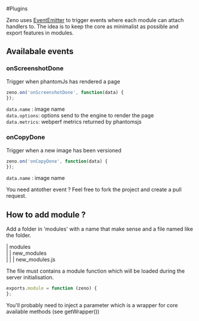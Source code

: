 #Plugins

Zeno uses [EventEmitter](http://nodejs.org/docs/latest/api/events.html) to trigger events where each module can attach handlers to. The idea is to keep the core as minimalist as possible and export features in modules.

## Availabale events

### onScreenshotDone

Trigger when phantomJs has rendered a page

``` js
zeno.on('onScreenshotDone', function(data) {
});
```

`data.name`   : image name <br>
`data.options`: options send to the engine to render the page <br>
`data.metrics`: webperf metrics returned by phantomsjs <br>

### onCopyDone

Trigger when a new image has been versioned

``` js
zeno.on('onCopyDone', function(data) {
});
```
`data.name` : image name<br>

You need antother event ? Feel free to fork the project and create a pull request.

## How to add module ?

Add a folder in 'modules' with a name that make sense and a file named like the folder.

| modules<br>
| | new_modules<br>
| | | new_modules.js<br>

The file must contains a module function which will be loaded during the server initialisation.

``` js
exports.module = function (zeno) {
};
```
You'll probably need to inject a parameter which is a wrapper for core available methods (see getWrapper())
